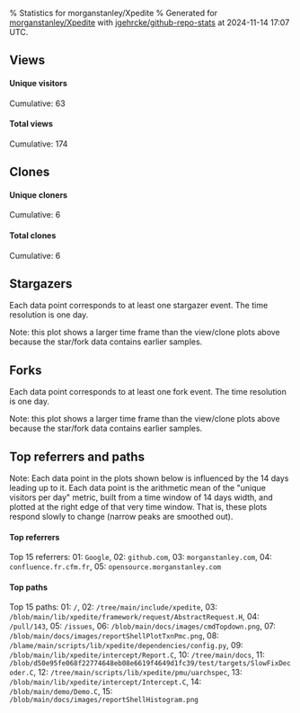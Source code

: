 % Statistics for morganstanley/Xpedite
% Generated for [morganstanley/Xpedite](https://github.com/morganstanley/Xpedite) with [jgehrcke/github-repo-stats](https://github.com/jgehrcke/github-repo-stats) at 2024-11-14 17:07 UTC.


## Views

#### Unique visitors
<div id="chart_views_unique" class="full-width-chart"></div>

Cumulative: 63

#### Total views
<div id="chart_views_total" class="full-width-chart"></div>

Cumulative: 174

<div class="pagebreak-for-print"> </div>

## Clones

#### Unique cloners
<div id="chart_clones_unique" class="full-width-chart"></div>

Cumulative: 6

#### Total clones
<div id="chart_clones_total" class="full-width-chart"></div>

Cumulative: 6



<div class="pagebreak-for-print"> </div>



## Stargazers

Each data point corresponds to at least one stargazer event.
The time resolution is one day.

<div id="chart_stargazers" class="full-width-chart"></div>


Note: this plot shows a larger time frame than the view/clone plots above because the star/fork data contains earlier samples.



## Forks

Each data point corresponds to at least one fork event.
The time resolution is one day.

<div id="chart_forks" class="full-width-chart"></div>


Note: this plot shows a larger time frame than the view/clone plots above because the star/fork data contains earlier samples.



<div class="pagebreak-for-print"> </div>



## Top referrers and paths


Note: Each data point in the plots shown below is influenced by the 14 days
leading up to it. Each data point is the arithmetic mean of the "unique
visitors per day" metric, built from a time window of 14 days width, and
plotted at the right edge of that very time window. That is, these plots
respond slowly to change (narrow peaks are smoothed out).




#### Top referrers


<div id="chart_referrers_top_n_alltime" class="full-width-chart"></div>

Top 15 referrers: 01: `Google`, 02: `github.com`, 03: `morganstanley.com`, 04: `confluence.fr.cfm.fr`, 05: `opensource.morganstanley.com`





#### Top paths


<div id="chart_paths_top_n_alltime" class="full-width-chart"></div>

Top 15 paths: 01: `/`, 02: `/tree/main/include/xpedite`, 03: `/blob/main/lib/xpedite/framework/request/AbstractRequest.H`, 04: `/pull/143`, 05: `/issues`, 06: `/blob/main/docs/images/cmdTopdown.png`, 07: `/blob/main/docs/images/reportShellPlotTxnPmc.png`, 08: `/blame/main/scripts/lib/xpedite/dependencies/config.py`, 09: `/blob/main/lib/xpedite/intercept/Report.C`, 10: `/tree/main/docs`, 11: `/blob/d50e95fe068f22774648eb08e6619f4649d1fc39/test/targets/SlowFixDecoder.C`, 12: `/tree/main/scripts/lib/xpedite/pmu/uarchspec`, 13: `/blob/main/lib/xpedite/intercept/Intercept.C`, 14: `/blob/main/demo/Demo.C`, 15: `/blob/main/docs/images/reportShellHistogram.png`


<script type="text/javascript">
    vegaEmbed('#chart_views_unique', {"$schema": "https://vega.github.io/schema/vega-lite/v4.17.0.json", "config": {"arc": {"fill": "#1b1e23"}, "area": {"fill": "#1b1e23"}, "axisBottom": {"domainColor": "#a9b4c4", "gridColor": "#a9b4c4", "labelColor": "#1b1e23", "labelFont": "relative-mono-11-pitch-pro, Menlo, monospace", "tickColor": "#a9b4c4", "titleColor": "#1b1e23", "titleFont": "relative-mono-11-pitch-pro, Menlo, monospace"}, "axisLeft": {"domainColor": "#a9b4c4", "gridColor": "#a9b4c4", "labelColor": "#1b1e23", "labelFont": "relative-mono-11-pitch-pro, Menlo, monospace", "tickColor": "#a9b4c4", "titleColor": "#1b1e23", "titleFont": "relative-mono-11-pitch-pro, Menlo, monospace"}, "axisX": {"grid": false}, "axisY": {"grid": false, "labelBound": true}, "background": "#FFFFFF", "group": {"fill": "#FFFFFF"}, "header": {"fontWeight": 400, "labelFont": "relative-mono-11-pitch-pro, Menlo, monospace", "titleFont": "relative-mono-11-pitch-pro, Menlo, monospace"}, "legend": {"labelFont": "relative-mono-11-pitch-pro, Menlo, monospace", "symbolSize": 200, "symbolType": "circle", "titleFont": "relative-mono-11-pitch-pro, Menlo, monospace"}, "line": {"color": "#1b1e23", "stroke": "#1b1e23"}, "path": {"stroke": "#1b1e23"}, "point": {"color": "#1b1e23", "cursor": "pointer", "filled": true, "size": 20}, "range": {"category": ["#85a2f7", "#ea9755", "#7eb36a", "#f07071", "#bc85d9", "#e587b6", "#a9b4c4", "#d4c05e", "#64b9c4"]}, "style": {"bar": {"fill": "#1b1e23"}, "text": {"font": "relative-mono-11-pitch-pro, Menlo, monospace", "fontWeight": 400}}, "symbol": {"shape": "circle"}, "title": {"anchor": "start", "font": "relative-mono-11-pitch-pro, Menlo, monospace", "fontWeight": 400}, "trail": {"color": "#1b1e23", "stroke": "#1b1e23"}, "view": {"stroke": null}}, "data": {"name": "data-571fab067fad6db71391f816bac86c9f"}, "datasets": {"data-571fab067fad6db71391f816bac86c9f": [{"time": "2024-10-22T00:00:00+00:00", "views_total": 9, "views_unique": 3}, {"time": "2024-10-23T00:00:00+00:00", "views_total": 13, "views_unique": 9}, {"time": "2024-10-24T00:00:00+00:00", "views_total": 2, "views_unique": 2}, {"time": "2024-10-25T00:00:00+00:00", "views_total": 4, "views_unique": 2}, {"time": "2024-10-26T00:00:00+00:00", "views_total": 7, "views_unique": 3}, {"time": "2024-10-27T00:00:00+00:00", "views_total": 2, "views_unique": 2}, {"time": "2024-10-28T00:00:00+00:00", "views_total": 23, "views_unique": 3}, {"time": "2024-10-29T00:00:00+00:00", "views_total": 1, "views_unique": 1}, {"time": "2024-10-30T00:00:00+00:00", "views_total": 17, "views_unique": 2}, {"time": "2024-10-31T00:00:00+00:00", "views_total": 7, "views_unique": 3}, {"time": "2024-11-01T00:00:00+00:00", "views_total": 3, "views_unique": 2}, {"time": "2024-11-02T00:00:00+00:00", "views_total": 3, "views_unique": 3}, {"time": "2024-11-03T00:00:00+00:00", "views_total": 1, "views_unique": 1}, {"time": "2024-11-04T00:00:00+00:00", "views_total": 2, "views_unique": 1}, {"time": "2024-11-05T00:00:00+00:00", "views_total": 5, "views_unique": 4}, {"time": "2024-11-06T00:00:00+00:00", "views_total": 3, "views_unique": 3}, {"time": "2024-11-08T00:00:00+00:00", "views_total": 3, "views_unique": 2}, {"time": "2024-11-09T00:00:00+00:00", "views_total": 1, "views_unique": 1}, {"time": "2024-11-11T00:00:00+00:00", "views_total": 3, "views_unique": 3}, {"time": "2024-11-12T00:00:00+00:00", "views_total": 29, "views_unique": 3}, {"time": "2024-11-13T00:00:00+00:00", "views_total": 5, "views_unique": 5}, {"time": "2024-11-14T00:00:00+00:00", "views_total": 31, "views_unique": 5}]}, "encoding": {"tooltip": [{"field": "views_unique", "format": ".1f", "title": "views (u)", "type": "quantitative"}, {"field": "time", "format": "%B %e, %Y", "title": "date", "type": "temporal"}], "x": {"axis": {"labelAngle": 25}, "field": "time", "scale": {"domain": ["2024-10-22", "2024-11-14"]}, "timeUnit": "yearmonthdate", "title": "date", "type": "temporal"}, "y": {"axis": {}, "field": "views_unique", "scale": {"domain": [0, 9.9], "type": "linear", "zero": true}, "title": "unique views per day", "type": "quantitative"}}, "height": 200, "mark": {"point": true, "type": "line"}, "padding": 10, "width": "container"}, {"actions": false, "renderer": "svg"}).catch(console.error);
vegaEmbed('#chart_views_total', {"$schema": "https://vega.github.io/schema/vega-lite/v4.17.0.json", "config": {"arc": {"fill": "#1b1e23"}, "area": {"fill": "#1b1e23"}, "axisBottom": {"domainColor": "#a9b4c4", "gridColor": "#a9b4c4", "labelColor": "#1b1e23", "labelFont": "relative-mono-11-pitch-pro, Menlo, monospace", "tickColor": "#a9b4c4", "titleColor": "#1b1e23", "titleFont": "relative-mono-11-pitch-pro, Menlo, monospace"}, "axisLeft": {"domainColor": "#a9b4c4", "gridColor": "#a9b4c4", "labelColor": "#1b1e23", "labelFont": "relative-mono-11-pitch-pro, Menlo, monospace", "tickColor": "#a9b4c4", "titleColor": "#1b1e23", "titleFont": "relative-mono-11-pitch-pro, Menlo, monospace"}, "axisX": {"grid": false}, "axisY": {"grid": false, "labelBound": true}, "background": "#FFFFFF", "group": {"fill": "#FFFFFF"}, "header": {"fontWeight": 400, "labelFont": "relative-mono-11-pitch-pro, Menlo, monospace", "titleFont": "relative-mono-11-pitch-pro, Menlo, monospace"}, "legend": {"labelFont": "relative-mono-11-pitch-pro, Menlo, monospace", "symbolSize": 200, "symbolType": "circle", "titleFont": "relative-mono-11-pitch-pro, Menlo, monospace"}, "line": {"color": "#1b1e23", "stroke": "#1b1e23"}, "path": {"stroke": "#1b1e23"}, "point": {"color": "#1b1e23", "cursor": "pointer", "filled": true, "size": 20}, "range": {"category": ["#85a2f7", "#ea9755", "#7eb36a", "#f07071", "#bc85d9", "#e587b6", "#a9b4c4", "#d4c05e", "#64b9c4"]}, "style": {"bar": {"fill": "#1b1e23"}, "text": {"font": "relative-mono-11-pitch-pro, Menlo, monospace", "fontWeight": 400}}, "symbol": {"shape": "circle"}, "title": {"anchor": "start", "font": "relative-mono-11-pitch-pro, Menlo, monospace", "fontWeight": 400}, "trail": {"color": "#1b1e23", "stroke": "#1b1e23"}, "view": {"stroke": null}}, "data": {"name": "data-571fab067fad6db71391f816bac86c9f"}, "datasets": {"data-571fab067fad6db71391f816bac86c9f": [{"time": "2024-10-22T00:00:00+00:00", "views_total": 9, "views_unique": 3}, {"time": "2024-10-23T00:00:00+00:00", "views_total": 13, "views_unique": 9}, {"time": "2024-10-24T00:00:00+00:00", "views_total": 2, "views_unique": 2}, {"time": "2024-10-25T00:00:00+00:00", "views_total": 4, "views_unique": 2}, {"time": "2024-10-26T00:00:00+00:00", "views_total": 7, "views_unique": 3}, {"time": "2024-10-27T00:00:00+00:00", "views_total": 2, "views_unique": 2}, {"time": "2024-10-28T00:00:00+00:00", "views_total": 23, "views_unique": 3}, {"time": "2024-10-29T00:00:00+00:00", "views_total": 1, "views_unique": 1}, {"time": "2024-10-30T00:00:00+00:00", "views_total": 17, "views_unique": 2}, {"time": "2024-10-31T00:00:00+00:00", "views_total": 7, "views_unique": 3}, {"time": "2024-11-01T00:00:00+00:00", "views_total": 3, "views_unique": 2}, {"time": "2024-11-02T00:00:00+00:00", "views_total": 3, "views_unique": 3}, {"time": "2024-11-03T00:00:00+00:00", "views_total": 1, "views_unique": 1}, {"time": "2024-11-04T00:00:00+00:00", "views_total": 2, "views_unique": 1}, {"time": "2024-11-05T00:00:00+00:00", "views_total": 5, "views_unique": 4}, {"time": "2024-11-06T00:00:00+00:00", "views_total": 3, "views_unique": 3}, {"time": "2024-11-08T00:00:00+00:00", "views_total": 3, "views_unique": 2}, {"time": "2024-11-09T00:00:00+00:00", "views_total": 1, "views_unique": 1}, {"time": "2024-11-11T00:00:00+00:00", "views_total": 3, "views_unique": 3}, {"time": "2024-11-12T00:00:00+00:00", "views_total": 29, "views_unique": 3}, {"time": "2024-11-13T00:00:00+00:00", "views_total": 5, "views_unique": 5}, {"time": "2024-11-14T00:00:00+00:00", "views_total": 31, "views_unique": 5}]}, "encoding": {"tooltip": [{"field": "views_total", "format": ".1f", "title": "views (t)", "type": "quantitative"}, {"field": "time", "format": "%B %e, %Y", "title": "date", "type": "temporal"}], "x": {"axis": {"labelAngle": 25}, "field": "time", "scale": {"domain": ["2024-10-22", "2024-11-14"]}, "timeUnit": "yearmonthdate", "title": "date", "type": "temporal"}, "y": {"axis": {}, "field": "views_total", "scale": {"domain": [0, 34.1], "type": "linear", "zero": true}, "title": "total views per day", "type": "quantitative"}}, "height": 200, "mark": {"point": true, "type": "line"}, "padding": 10, "width": "container"}, {"actions": false, "renderer": "svg"}).catch(console.error);
vegaEmbed('#chart_clones_unique', {"$schema": "https://vega.github.io/schema/vega-lite/v4.17.0.json", "config": {"arc": {"fill": "#1b1e23"}, "area": {"fill": "#1b1e23"}, "axisBottom": {"domainColor": "#a9b4c4", "gridColor": "#a9b4c4", "labelColor": "#1b1e23", "labelFont": "relative-mono-11-pitch-pro, Menlo, monospace", "tickColor": "#a9b4c4", "titleColor": "#1b1e23", "titleFont": "relative-mono-11-pitch-pro, Menlo, monospace"}, "axisLeft": {"domainColor": "#a9b4c4", "gridColor": "#a9b4c4", "labelColor": "#1b1e23", "labelFont": "relative-mono-11-pitch-pro, Menlo, monospace", "tickColor": "#a9b4c4", "titleColor": "#1b1e23", "titleFont": "relative-mono-11-pitch-pro, Menlo, monospace"}, "axisX": {"grid": false}, "axisY": {"grid": false, "labelBound": true}, "background": "#FFFFFF", "group": {"fill": "#FFFFFF"}, "header": {"fontWeight": 400, "labelFont": "relative-mono-11-pitch-pro, Menlo, monospace", "titleFont": "relative-mono-11-pitch-pro, Menlo, monospace"}, "legend": {"labelFont": "relative-mono-11-pitch-pro, Menlo, monospace", "symbolSize": 200, "symbolType": "circle", "titleFont": "relative-mono-11-pitch-pro, Menlo, monospace"}, "line": {"color": "#1b1e23", "stroke": "#1b1e23"}, "path": {"stroke": "#1b1e23"}, "point": {"color": "#1b1e23", "cursor": "pointer", "filled": true, "size": 20}, "range": {"category": ["#85a2f7", "#ea9755", "#7eb36a", "#f07071", "#bc85d9", "#e587b6", "#a9b4c4", "#d4c05e", "#64b9c4"]}, "style": {"bar": {"fill": "#1b1e23"}, "text": {"font": "relative-mono-11-pitch-pro, Menlo, monospace", "fontWeight": 400}}, "symbol": {"shape": "circle"}, "title": {"anchor": "start", "font": "relative-mono-11-pitch-pro, Menlo, monospace", "fontWeight": 400}, "trail": {"color": "#1b1e23", "stroke": "#1b1e23"}, "view": {"stroke": null}}, "data": {"name": "data-e4c264388f6b2660a91bb946ab70017e"}, "datasets": {"data-e4c264388f6b2660a91bb946ab70017e": [{"clones_total": 0, "clones_unique": 0, "time": "2024-10-22T00:00:00+00:00"}, {"clones_total": 1, "clones_unique": 1, "time": "2024-10-23T00:00:00+00:00"}, {"clones_total": 0, "clones_unique": 0, "time": "2024-10-24T00:00:00+00:00"}, {"clones_total": 0, "clones_unique": 0, "time": "2024-10-25T00:00:00+00:00"}, {"clones_total": 0, "clones_unique": 0, "time": "2024-10-26T00:00:00+00:00"}, {"clones_total": 0, "clones_unique": 0, "time": "2024-10-27T00:00:00+00:00"}, {"clones_total": 0, "clones_unique": 0, "time": "2024-10-28T00:00:00+00:00"}, {"clones_total": 0, "clones_unique": 0, "time": "2024-10-29T00:00:00+00:00"}, {"clones_total": 2, "clones_unique": 2, "time": "2024-10-30T00:00:00+00:00"}, {"clones_total": 0, "clones_unique": 0, "time": "2024-10-31T00:00:00+00:00"}, {"clones_total": 0, "clones_unique": 0, "time": "2024-11-01T00:00:00+00:00"}, {"clones_total": 0, "clones_unique": 0, "time": "2024-11-02T00:00:00+00:00"}, {"clones_total": 1, "clones_unique": 1, "time": "2024-11-03T00:00:00+00:00"}, {"clones_total": 0, "clones_unique": 0, "time": "2024-11-04T00:00:00+00:00"}, {"clones_total": 0, "clones_unique": 0, "time": "2024-11-05T00:00:00+00:00"}, {"clones_total": 1, "clones_unique": 1, "time": "2024-11-06T00:00:00+00:00"}, {"clones_total": 0, "clones_unique": 0, "time": "2024-11-08T00:00:00+00:00"}, {"clones_total": 0, "clones_unique": 0, "time": "2024-11-09T00:00:00+00:00"}, {"clones_total": 0, "clones_unique": 0, "time": "2024-11-11T00:00:00+00:00"}, {"clones_total": 0, "clones_unique": 0, "time": "2024-11-12T00:00:00+00:00"}, {"clones_total": 1, "clones_unique": 1, "time": "2024-11-13T00:00:00+00:00"}, {"clones_total": 0, "clones_unique": 0, "time": "2024-11-14T00:00:00+00:00"}]}, "encoding": {"tooltip": [{"field": "clones_unique", "format": ".1f", "title": "clones (u)", "type": "quantitative"}, {"field": "time", "format": "%B %e, %Y", "title": "date", "type": "temporal"}], "x": {"axis": {"labelAngle": 25}, "field": "time", "scale": {"domain": ["2024-10-22", "2024-11-14"]}, "timeUnit": "yearmonthdate", "title": "date", "type": "temporal"}, "y": {"axis": {}, "field": "clones_unique", "scale": {"domain": [0, 2.2], "type": "linear", "zero": true}, "title": "unique clones per day", "type": "quantitative"}}, "height": 200, "mark": {"point": true, "type": "line"}, "padding": 10, "width": "container"}, {"actions": false, "renderer": "svg"}).catch(console.error);
vegaEmbed('#chart_clones_total', {"$schema": "https://vega.github.io/schema/vega-lite/v4.17.0.json", "config": {"arc": {"fill": "#1b1e23"}, "area": {"fill": "#1b1e23"}, "axisBottom": {"domainColor": "#a9b4c4", "gridColor": "#a9b4c4", "labelColor": "#1b1e23", "labelFont": "relative-mono-11-pitch-pro, Menlo, monospace", "tickColor": "#a9b4c4", "titleColor": "#1b1e23", "titleFont": "relative-mono-11-pitch-pro, Menlo, monospace"}, "axisLeft": {"domainColor": "#a9b4c4", "gridColor": "#a9b4c4", "labelColor": "#1b1e23", "labelFont": "relative-mono-11-pitch-pro, Menlo, monospace", "tickColor": "#a9b4c4", "titleColor": "#1b1e23", "titleFont": "relative-mono-11-pitch-pro, Menlo, monospace"}, "axisX": {"grid": false}, "axisY": {"grid": false, "labelBound": true}, "background": "#FFFFFF", "group": {"fill": "#FFFFFF"}, "header": {"fontWeight": 400, "labelFont": "relative-mono-11-pitch-pro, Menlo, monospace", "titleFont": "relative-mono-11-pitch-pro, Menlo, monospace"}, "legend": {"labelFont": "relative-mono-11-pitch-pro, Menlo, monospace", "symbolSize": 200, "symbolType": "circle", "titleFont": "relative-mono-11-pitch-pro, Menlo, monospace"}, "line": {"color": "#1b1e23", "stroke": "#1b1e23"}, "path": {"stroke": "#1b1e23"}, "point": {"color": "#1b1e23", "cursor": "pointer", "filled": true, "size": 20}, "range": {"category": ["#85a2f7", "#ea9755", "#7eb36a", "#f07071", "#bc85d9", "#e587b6", "#a9b4c4", "#d4c05e", "#64b9c4"]}, "style": {"bar": {"fill": "#1b1e23"}, "text": {"font": "relative-mono-11-pitch-pro, Menlo, monospace", "fontWeight": 400}}, "symbol": {"shape": "circle"}, "title": {"anchor": "start", "font": "relative-mono-11-pitch-pro, Menlo, monospace", "fontWeight": 400}, "trail": {"color": "#1b1e23", "stroke": "#1b1e23"}, "view": {"stroke": null}}, "data": {"name": "data-e4c264388f6b2660a91bb946ab70017e"}, "datasets": {"data-e4c264388f6b2660a91bb946ab70017e": [{"clones_total": 0, "clones_unique": 0, "time": "2024-10-22T00:00:00+00:00"}, {"clones_total": 1, "clones_unique": 1, "time": "2024-10-23T00:00:00+00:00"}, {"clones_total": 0, "clones_unique": 0, "time": "2024-10-24T00:00:00+00:00"}, {"clones_total": 0, "clones_unique": 0, "time": "2024-10-25T00:00:00+00:00"}, {"clones_total": 0, "clones_unique": 0, "time": "2024-10-26T00:00:00+00:00"}, {"clones_total": 0, "clones_unique": 0, "time": "2024-10-27T00:00:00+00:00"}, {"clones_total": 0, "clones_unique": 0, "time": "2024-10-28T00:00:00+00:00"}, {"clones_total": 0, "clones_unique": 0, "time": "2024-10-29T00:00:00+00:00"}, {"clones_total": 2, "clones_unique": 2, "time": "2024-10-30T00:00:00+00:00"}, {"clones_total": 0, "clones_unique": 0, "time": "2024-10-31T00:00:00+00:00"}, {"clones_total": 0, "clones_unique": 0, "time": "2024-11-01T00:00:00+00:00"}, {"clones_total": 0, "clones_unique": 0, "time": "2024-11-02T00:00:00+00:00"}, {"clones_total": 1, "clones_unique": 1, "time": "2024-11-03T00:00:00+00:00"}, {"clones_total": 0, "clones_unique": 0, "time": "2024-11-04T00:00:00+00:00"}, {"clones_total": 0, "clones_unique": 0, "time": "2024-11-05T00:00:00+00:00"}, {"clones_total": 1, "clones_unique": 1, "time": "2024-11-06T00:00:00+00:00"}, {"clones_total": 0, "clones_unique": 0, "time": "2024-11-08T00:00:00+00:00"}, {"clones_total": 0, "clones_unique": 0, "time": "2024-11-09T00:00:00+00:00"}, {"clones_total": 0, "clones_unique": 0, "time": "2024-11-11T00:00:00+00:00"}, {"clones_total": 0, "clones_unique": 0, "time": "2024-11-12T00:00:00+00:00"}, {"clones_total": 1, "clones_unique": 1, "time": "2024-11-13T00:00:00+00:00"}, {"clones_total": 0, "clones_unique": 0, "time": "2024-11-14T00:00:00+00:00"}]}, "encoding": {"tooltip": [{"field": "clones_total", "format": ".1f", "title": "clones (t)", "type": "quantitative"}, {"field": "time", "format": "%B %e, %Y", "title": "date", "type": "temporal"}], "x": {"axis": {"labelAngle": 25}, "field": "time", "scale": {"domain": ["2024-10-22", "2024-11-14"]}, "timeUnit": "yearmonthdate", "title": "date", "type": "temporal"}, "y": {"axis": {}, "field": "clones_total", "scale": {"domain": [0, 2.2], "type": "linear", "zero": true}, "title": "total clones per day", "type": "quantitative"}}, "height": 200, "mark": {"point": true, "type": "line"}, "padding": 10, "width": "container"}, {"actions": false, "renderer": "svg"}).catch(console.error);
vegaEmbed('#chart_stargazers', {"$schema": "https://vega.github.io/schema/vega-lite/v4.17.0.json", "config": {"arc": {"fill": "#1b1e23"}, "area": {"fill": "#1b1e23"}, "axisBottom": {"domainColor": "#a9b4c4", "gridColor": "#a9b4c4", "labelColor": "#1b1e23", "labelFont": "relative-mono-11-pitch-pro, Menlo, monospace", "tickColor": "#a9b4c4", "titleColor": "#1b1e23", "titleFont": "relative-mono-11-pitch-pro, Menlo, monospace"}, "axisLeft": {"domainColor": "#a9b4c4", "gridColor": "#a9b4c4", "labelColor": "#1b1e23", "labelFont": "relative-mono-11-pitch-pro, Menlo, monospace", "tickColor": "#a9b4c4", "titleColor": "#1b1e23", "titleFont": "relative-mono-11-pitch-pro, Menlo, monospace"}, "axisX": {"grid": false}, "axisY": {"grid": false}, "background": "#FFFFFF", "group": {"fill": "#FFFFFF"}, "header": {"fontWeight": 400, "labelFont": "relative-mono-11-pitch-pro, Menlo, monospace", "titleFont": "relative-mono-11-pitch-pro, Menlo, monospace"}, "legend": {"labelFont": "relative-mono-11-pitch-pro, Menlo, monospace", "symbolSize": 200, "symbolType": "circle", "titleFont": "relative-mono-11-pitch-pro, Menlo, monospace"}, "line": {"color": "#1b1e23", "stroke": "#1b1e23"}, "path": {"stroke": "#1b1e23"}, "point": {"color": "#1b1e23", "cursor": "pointer", "filled": true, "size": 50}, "range": {"category": ["#85a2f7", "#ea9755", "#7eb36a", "#f07071", "#bc85d9", "#e587b6", "#a9b4c4", "#d4c05e", "#64b9c4"]}, "style": {"bar": {"fill": "#1b1e23"}, "text": {"font": "relative-mono-11-pitch-pro, Menlo, monospace", "fontWeight": 400}}, "symbol": {"shape": "circle"}, "title": {"anchor": "start", "font": "relative-mono-11-pitch-pro, Menlo, monospace", "fontWeight": 400}, "trail": {"color": "#1b1e23", "stroke": "#1b1e23"}, "view": {"stroke": null}}, "data": {"name": "data-d8ebd445954fdd13917bbe8576b23d72"}, "datasets": {"data-d8ebd445954fdd13917bbe8576b23d72": [{"stars_cumulative": 9.0, "time": "2018-06-29T00:00:00+00:00"}, {"stars_cumulative": 14.0, "time": "2018-07-21T23:00:00+00:00"}, {"stars_cumulative": 20.0, "time": "2018-08-13T22:00:00+00:00"}, {"stars_cumulative": 21.0, "time": "2018-09-05T21:00:00+00:00"}, {"stars_cumulative": 25.0, "time": "2018-09-28T20:00:00+00:00"}, {"stars_cumulative": 26.0, "time": "2018-10-21T19:00:00+00:00"}, {"stars_cumulative": 29.0, "time": "2018-11-13T18:00:00+00:00"}, {"stars_cumulative": 30.0, "time": "2018-12-06T17:00:00+00:00"}, {"stars_cumulative": 35.0, "time": "2018-12-29T16:00:00+00:00"}, {"stars_cumulative": 36.0, "time": "2019-03-08T13:00:00+00:00"}, {"stars_cumulative": 37.0, "time": "2019-03-31T12:00:00+00:00"}, {"stars_cumulative": 38.0, "time": "2019-06-08T09:00:00+00:00"}, {"stars_cumulative": 40.0, "time": "2019-07-01T08:00:00+00:00"}, {"stars_cumulative": 41.0, "time": "2019-07-24T07:00:00+00:00"}, {"stars_cumulative": 42.0, "time": "2019-08-16T06:00:00+00:00"}, {"stars_cumulative": 43.0, "time": "2019-09-08T05:00:00+00:00"}, {"stars_cumulative": 45.0, "time": "2019-10-24T03:00:00+00:00"}, {"stars_cumulative": 51.0, "time": "2019-11-16T02:00:00+00:00"}, {"stars_cumulative": 54.0, "time": "2019-12-09T01:00:00+00:00"}, {"stars_cumulative": 56.0, "time": "2020-01-01T00:00:00+00:00"}, {"stars_cumulative": 60.0, "time": "2020-02-15T22:00:00+00:00"}, {"stars_cumulative": 62.0, "time": "2020-03-09T21:00:00+00:00"}, {"stars_cumulative": 64.0, "time": "2020-04-24T19:00:00+00:00"}, {"stars_cumulative": 65.0, "time": "2020-05-17T18:00:00+00:00"}, {"stars_cumulative": 67.0, "time": "2020-06-09T17:00:00+00:00"}, {"stars_cumulative": 69.0, "time": "2020-07-02T16:00:00+00:00"}, {"stars_cumulative": 70.0, "time": "2020-07-25T15:00:00+00:00"}, {"stars_cumulative": 73.0, "time": "2020-08-17T14:00:00+00:00"}, {"stars_cumulative": 76.0, "time": "2020-09-09T13:00:00+00:00"}, {"stars_cumulative": 78.0, "time": "2020-10-02T12:00:00+00:00"}, {"stars_cumulative": 79.0, "time": "2020-11-17T10:00:00+00:00"}, {"stars_cumulative": 80.0, "time": "2020-12-10T09:00:00+00:00"}, {"stars_cumulative": 81.0, "time": "2021-01-02T08:00:00+00:00"}, {"stars_cumulative": 82.0, "time": "2021-01-25T07:00:00+00:00"}, {"stars_cumulative": 85.0, "time": "2021-03-12T05:00:00+00:00"}, {"stars_cumulative": 86.0, "time": "2021-04-04T04:00:00+00:00"}, {"stars_cumulative": 89.0, "time": "2021-05-20T02:00:00+00:00"}, {"stars_cumulative": 91.0, "time": "2021-06-12T01:00:00+00:00"}, {"stars_cumulative": 92.0, "time": "2021-07-05T00:00:00+00:00"}, {"stars_cumulative": 94.0, "time": "2021-07-27T23:00:00+00:00"}, {"stars_cumulative": 95.0, "time": "2021-08-19T22:00:00+00:00"}, {"stars_cumulative": 96.0, "time": "2021-09-11T21:00:00+00:00"}, {"stars_cumulative": 97.0, "time": "2021-10-04T20:00:00+00:00"}, {"stars_cumulative": 98.0, "time": "2021-10-27T19:00:00+00:00"}, {"stars_cumulative": 101.0, "time": "2021-11-19T18:00:00+00:00"}, {"stars_cumulative": 102.0, "time": "2021-12-12T17:00:00+00:00"}, {"stars_cumulative": 103.0, "time": "2022-01-04T16:00:00+00:00"}, {"stars_cumulative": 104.0, "time": "2022-01-27T15:00:00+00:00"}, {"stars_cumulative": 106.0, "time": "2022-03-14T13:00:00+00:00"}, {"stars_cumulative": 107.0, "time": "2022-04-06T12:00:00+00:00"}, {"stars_cumulative": 108.0, "time": "2022-06-14T09:00:00+00:00"}, {"stars_cumulative": 110.0, "time": "2022-07-07T08:00:00+00:00"}, {"stars_cumulative": 111.0, "time": "2022-07-30T07:00:00+00:00"}, {"stars_cumulative": 113.0, "time": "2022-08-22T06:00:00+00:00"}, {"stars_cumulative": 114.0, "time": "2022-09-14T05:00:00+00:00"}, {"stars_cumulative": 117.0, "time": "2022-11-22T02:00:00+00:00"}, {"stars_cumulative": 119.0, "time": "2022-12-15T01:00:00+00:00"}, {"stars_cumulative": 120.0, "time": "2023-01-07T00:00:00+00:00"}, {"stars_cumulative": 123.0, "time": "2023-01-29T23:00:00+00:00"}, {"stars_cumulative": 124.0, "time": "2023-05-24T18:00:00+00:00"}, {"stars_cumulative": 126.0, "time": "2023-07-09T16:00:00+00:00"}, {"stars_cumulative": 127.0, "time": "2023-08-24T14:00:00+00:00"}, {"stars_cumulative": 128.0, "time": "2023-09-16T13:00:00+00:00"}, {"stars_cumulative": 130.0, "time": "2023-11-01T11:00:00+00:00"}, {"stars_cumulative": 131.0, "time": "2023-11-24T10:00:00+00:00"}, {"stars_cumulative": 132.0, "time": "2023-12-17T09:00:00+00:00"}, {"stars_cumulative": 136.0, "time": "2024-01-09T08:00:00+00:00"}, {"stars_cumulative": 144.0, "time": "2024-02-01T07:00:00+00:00"}, {"stars_cumulative": 145.0, "time": "2024-02-24T06:00:00+00:00"}, {"stars_cumulative": 146.0, "time": "2024-03-18T05:00:00+00:00"}, {"stars_cumulative": 147.0, "time": "2024-05-26T02:00:00+00:00"}, {"stars_cumulative": 149.0, "time": "2024-06-18T01:00:00+00:00"}, {"stars_cumulative": 150.0, "time": "2024-08-25T22:00:00+00:00"}, {"stars_cumulative": 152.0, "time": "2024-09-17T21:00:00+00:00"}, {"stars_cumulative": 153.0, "time": "2024-10-10T20:00:00+00:00"}]}, "encoding": {"tooltip": [{"field": "stars_cumulative", "format": "d", "title": "stars", "type": "quantitative"}, {"field": "time", "format": "%B %e, %Y", "title": "date", "type": "temporal"}], "x": {"axis": {"labelAngle": 25}, "field": "time", "scale": {"domain": ["2018-06-29", "2024-11-14"]}, "timeUnit": "yearmonthdate", "title": "date", "type": "temporal"}, "y": {"field": "stars_cumulative", "scale": {"domain": [0, 168.3], "zero": true}, "title": "stargazer count (cumulative)", "type": "quantitative"}}, "height": 300, "mark": {"point": true, "type": "line"}, "padding": 10, "width": "container"}, {"actions": false, "renderer": "svg"}).catch(console.error);
vegaEmbed('#chart_forks', {"$schema": "https://vega.github.io/schema/vega-lite/v4.17.0.json", "config": {"arc": {"fill": "#1b1e23"}, "area": {"fill": "#1b1e23"}, "axisBottom": {"domainColor": "#a9b4c4", "gridColor": "#a9b4c4", "labelColor": "#1b1e23", "labelFont": "relative-mono-11-pitch-pro, Menlo, monospace", "tickColor": "#a9b4c4", "titleColor": "#1b1e23", "titleFont": "relative-mono-11-pitch-pro, Menlo, monospace"}, "axisLeft": {"domainColor": "#a9b4c4", "gridColor": "#a9b4c4", "labelColor": "#1b1e23", "labelFont": "relative-mono-11-pitch-pro, Menlo, monospace", "tickColor": "#a9b4c4", "titleColor": "#1b1e23", "titleFont": "relative-mono-11-pitch-pro, Menlo, monospace"}, "axisX": {"grid": false}, "axisY": {"grid": false}, "background": "#FFFFFF", "group": {"fill": "#FFFFFF"}, "header": {"fontWeight": 400, "labelFont": "relative-mono-11-pitch-pro, Menlo, monospace", "titleFont": "relative-mono-11-pitch-pro, Menlo, monospace"}, "legend": {"labelFont": "relative-mono-11-pitch-pro, Menlo, monospace", "symbolSize": 200, "symbolType": "circle", "titleFont": "relative-mono-11-pitch-pro, Menlo, monospace"}, "line": {"color": "#1b1e23", "stroke": "#1b1e23"}, "path": {"stroke": "#1b1e23"}, "point": {"color": "#1b1e23", "cursor": "pointer", "filled": true, "size": 50}, "range": {"category": ["#85a2f7", "#ea9755", "#7eb36a", "#f07071", "#bc85d9", "#e587b6", "#a9b4c4", "#d4c05e", "#64b9c4"]}, "style": {"bar": {"fill": "#1b1e23"}, "text": {"font": "relative-mono-11-pitch-pro, Menlo, monospace", "fontWeight": 400}}, "symbol": {"shape": "circle"}, "title": {"anchor": "start", "font": "relative-mono-11-pitch-pro, Menlo, monospace", "fontWeight": 400}, "trail": {"color": "#1b1e23", "stroke": "#1b1e23"}, "view": {"stroke": null}}, "data": {"name": "data-a1d15b96dddf481a204e79bffb3d44f4"}, "datasets": {"data-a1d15b96dddf481a204e79bffb3d44f4": [{"forks_cumulative": 1, "time": "2018-06-30T20:58:45+00:00"}, {"forks_cumulative": 2, "time": "2018-07-02T20:22:28+00:00"}, {"forks_cumulative": 3, "time": "2018-07-22T08:47:17+00:00"}, {"forks_cumulative": 4, "time": "2018-07-30T14:42:58+00:00"}, {"forks_cumulative": 5, "time": "2018-10-23T16:00:10+00:00"}, {"forks_cumulative": 6, "time": "2018-11-20T10:40:40+00:00"}, {"forks_cumulative": 7, "time": "2018-12-30T03:05:47+00:00"}, {"forks_cumulative": 8, "time": "2019-01-07T09:46:02+00:00"}, {"forks_cumulative": 9, "time": "2019-02-25T07:11:06+00:00"}, {"forks_cumulative": 10, "time": "2019-05-15T19:35:30+00:00"}, {"forks_cumulative": 11, "time": "2019-07-02T17:23:25+00:00"}, {"forks_cumulative": 12, "time": "2019-07-22T15:14:28+00:00"}, {"forks_cumulative": 13, "time": "2019-08-14T21:54:34+00:00"}, {"forks_cumulative": 14, "time": "2019-08-22T23:40:45+00:00"}, {"forks_cumulative": 15, "time": "2019-09-10T23:57:50+00:00"}, {"forks_cumulative": 16, "time": "2019-09-11T09:14:38+00:00"}, {"forks_cumulative": 17, "time": "2019-09-25T01:40:02+00:00"}, {"forks_cumulative": 18, "time": "2019-11-01T03:21:14+00:00"}, {"forks_cumulative": 19, "time": "2019-11-13T22:02:08+00:00"}, {"forks_cumulative": 20, "time": "2019-11-17T01:10:22+00:00"}, {"forks_cumulative": 21, "time": "2020-03-11T06:53:38+00:00"}, {"forks_cumulative": 22, "time": "2020-04-07T12:27:54+00:00"}, {"forks_cumulative": 23, "time": "2020-04-09T09:22:37+00:00"}, {"forks_cumulative": 24, "time": "2020-07-18T02:47:51+00:00"}, {"forks_cumulative": 25, "time": "2020-08-10T07:28:16+00:00"}, {"forks_cumulative": 26, "time": "2020-08-24T01:31:01+00:00"}, {"forks_cumulative": 27, "time": "2020-10-21T09:34:18+00:00"}, {"forks_cumulative": 28, "time": "2020-11-06T07:29:03+00:00"}, {"forks_cumulative": 29, "time": "2021-05-27T12:45:33+00:00"}, {"forks_cumulative": 30, "time": "2021-07-12T21:00:52+00:00"}, {"forks_cumulative": 31, "time": "2021-08-20T06:56:16+00:00"}, {"forks_cumulative": 32, "time": "2021-12-27T14:12:39+00:00"}, {"forks_cumulative": 33, "time": "2021-12-27T16:25:27+00:00"}, {"forks_cumulative": 34, "time": "2022-04-28T14:29:19+00:00"}, {"forks_cumulative": 35, "time": "2022-07-15T21:28:39+00:00"}, {"forks_cumulative": 36, "time": "2023-01-12T20:07:49+00:00"}, {"forks_cumulative": 37, "time": "2023-01-14T07:28:22+00:00"}, {"forks_cumulative": 38, "time": "2023-08-31T01:40:25+00:00"}, {"forks_cumulative": 39, "time": "2024-03-30T21:56:06+00:00"}, {"forks_cumulative": 40, "time": "2024-05-09T11:03:50+00:00"}, {"forks_cumulative": 41, "time": "2024-06-21T14:51:32+00:00"}, {"forks_cumulative": 42, "time": "2024-07-09T14:01:36+00:00"}]}, "encoding": {"tooltip": [{"field": "forks_cumulative", "format": "d", "title": "forks", "type": "quantitative"}, {"field": "time", "format": "%B %e, %Y", "title": "date", "type": "temporal"}], "x": {"axis": {"labelAngle": 25}, "field": "time", "scale": {"domain": ["2018-06-29", "2024-11-14"]}, "timeUnit": "yearmonthdate", "title": "date", "type": "temporal"}, "y": {"field": "forks_cumulative", "scale": {"domain": [0, 46.2], "zero": true}, "title": "fork count (cumulative)", "type": "quantitative"}}, "height": 300, "mark": {"point": true, "type": "line"}, "padding": 10, "width": "container"}, {"actions": false, "renderer": "svg"}).catch(console.error);
vegaEmbed('#chart_referrers_top_n_alltime', {"$schema": "https://vega.github.io/schema/vega-lite/v4.17.0.json", "config": {"arc": {"fill": "#1b1e23"}, "area": {"fill": "#1b1e23"}, "axisBottom": {"domainColor": "#a9b4c4", "gridColor": "#a9b4c4", "labelColor": "#1b1e23", "labelFont": "relative-mono-11-pitch-pro, Menlo, monospace", "tickColor": "#a9b4c4", "titleColor": "#1b1e23", "titleFont": "relative-mono-11-pitch-pro, Menlo, monospace"}, "axisLeft": {"domainColor": "#a9b4c4", "gridColor": "#a9b4c4", "labelColor": "#1b1e23", "labelFont": "relative-mono-11-pitch-pro, Menlo, monospace", "tickColor": "#a9b4c4", "titleColor": "#1b1e23", "titleFont": "relative-mono-11-pitch-pro, Menlo, monospace"}, "axisX": {"grid": false}, "axisY": {"grid": false}, "background": "#FFFFFF", "group": {"fill": "#FFFFFF"}, "header": {"fontWeight": 400, "labelFont": "relative-mono-11-pitch-pro, Menlo, monospace", "titleFont": "relative-mono-11-pitch-pro, Menlo, monospace"}, "legend": {"labelFont": "relative-mono-11-pitch-pro, Menlo, monospace", "symbolSize": 200, "symbolType": "circle", "titleFont": "relative-mono-11-pitch-pro, Menlo, monospace"}, "line": {"color": "#1b1e23", "stroke": "#1b1e23"}, "path": {"stroke": "#1b1e23"}, "point": {"color": "#1b1e23", "cursor": "pointer", "filled": true, "size": 30}, "range": {"category": ["#85a2f7", "#ea9755", "#7eb36a", "#f07071", "#bc85d9", "#e587b6", "#a9b4c4", "#d4c05e", "#64b9c4"]}, "style": {"bar": {"fill": "#1b1e23"}, "text": {"font": "relative-mono-11-pitch-pro, Menlo, monospace", "fontWeight": 400}}, "symbol": {"shape": "circle"}, "title": {"anchor": "start", "font": "relative-mono-11-pitch-pro, Menlo, monospace", "fontWeight": 400}, "trail": {"color": "#1b1e23", "stroke": "#1b1e23"}, "view": {"stroke": null}}, "data": {"name": "data-8b0a722ffcd1d065842e9a69c2fb40dc"}, "datasets": {"data-8b0a722ffcd1d065842e9a69c2fb40dc": [{"referrer": "Google", "time": "2024-11-05T00:00:00+00:00", "views_unique": 10.0, "views_unique_norm": 0.7142857142857143}, {"referrer": "Google", "time": "2024-11-06T00:00:00+00:00", "views_unique": 10.0, "views_unique_norm": 0.7142857142857143}, {"referrer": "Google", "time": "2024-11-09T00:00:00+00:00", "views_unique": 10.0, "views_unique_norm": 0.7142857142857143}, {"referrer": "Google", "time": "2024-11-14T00:00:00+00:00", "views_unique": 12.0, "views_unique_norm": 0.8571428571428571}, {"referrer": "github.com", "time": "2024-11-05T00:00:00+00:00", "views_unique": 5.0, "views_unique_norm": 0.35714285714285715}, {"referrer": "github.com", "time": "2024-11-06T00:00:00+00:00", "views_unique": 3.0, "views_unique_norm": 0.21428571428571427}, {"referrer": "github.com", "time": "2024-11-09T00:00:00+00:00", "views_unique": 3.0, "views_unique_norm": 0.21428571428571427}, {"referrer": "github.com", "time": "2024-11-14T00:00:00+00:00", "views_unique": 5.0, "views_unique_norm": 0.35714285714285715}, {"referrer": "morganstanley.com", "time": "2024-11-05T00:00:00+00:00", "views_unique": 3.0, "views_unique_norm": 0.21428571428571427}, {"referrer": "morganstanley.com", "time": "2024-11-06T00:00:00+00:00", "views_unique": 3.0, "views_unique_norm": 0.21428571428571427}, {"referrer": "morganstanley.com", "time": "2024-11-09T00:00:00+00:00", "views_unique": 2.0, "views_unique_norm": 0.14285714285714285}, {"referrer": "morganstanley.com", "time": "2024-11-14T00:00:00+00:00", "views_unique": null, "views_unique_norm": null}, {"referrer": "confluence.fr.cfm.fr", "time": "2024-11-05T00:00:00+00:00", "views_unique": 1.0, "views_unique_norm": 0.07142857142857142}, {"referrer": "confluence.fr.cfm.fr", "time": "2024-11-06T00:00:00+00:00", "views_unique": null, "views_unique_norm": null}, {"referrer": "confluence.fr.cfm.fr", "time": "2024-11-09T00:00:00+00:00", "views_unique": null, "views_unique_norm": null}, {"referrer": "confluence.fr.cfm.fr", "time": "2024-11-14T00:00:00+00:00", "views_unique": null, "views_unique_norm": null}, {"referrer": "opensource.morganstanley.com", "time": "2024-11-05T00:00:00+00:00", "views_unique": null, "views_unique_norm": null}, {"referrer": "opensource.morganstanley.com", "time": "2024-11-06T00:00:00+00:00", "views_unique": null, "views_unique_norm": null}, {"referrer": "opensource.morganstanley.com", "time": "2024-11-09T00:00:00+00:00", "views_unique": 1.0, "views_unique_norm": 0.07142857142857142}, {"referrer": "opensource.morganstanley.com", "time": "2024-11-14T00:00:00+00:00", "views_unique": 1.0, "views_unique_norm": 0.07142857142857142}]}, "encoding": {"color": {"field": "referrer", "legend": {"direction": "vertical", "orient": "top", "title": "Legend:"}, "sort": {"field": "order"}, "type": "nominal"}, "tooltip": [{"field": "referrer", "type": "nominal"}, {"field": "views_unique_norm", "format": ".2f", "title": "views (14d mean)", "type": "quantitative"}, {"field": "time", "format": "%B %e, %Y", "title": "date", "type": "temporal"}], "x": {"axis": {"labelAngle": 25}, "field": "time", "scale": {"domain": ["2024-10-22", "2024-11-14"]}, "timeUnit": "yearmonthdate", "title": "date", "type": "temporal"}, "y": {"field": "views_unique_norm", "scale": {"domain": [0, 0.9428571428571428], "type": "linear", "zero": true}, "title": "unique visitors per day (mean from last 14 days)", "type": "quantitative"}}, "height": 300, "mark": {"point": true, "type": "line"}, "padding": 10, "width": "container"}, {"actions": false, "renderer": "svg"}).catch(console.error);
vegaEmbed('#chart_paths_top_n_alltime', {"$schema": "https://vega.github.io/schema/vega-lite/v4.17.0.json", "config": {"arc": {"fill": "#1b1e23"}, "area": {"fill": "#1b1e23"}, "axisBottom": {"domainColor": "#a9b4c4", "gridColor": "#a9b4c4", "labelColor": "#1b1e23", "labelFont": "relative-mono-11-pitch-pro, Menlo, monospace", "tickColor": "#a9b4c4", "titleColor": "#1b1e23", "titleFont": "relative-mono-11-pitch-pro, Menlo, monospace"}, "axisLeft": {"domainColor": "#a9b4c4", "gridColor": "#a9b4c4", "labelColor": "#1b1e23", "labelFont": "relative-mono-11-pitch-pro, Menlo, monospace", "tickColor": "#a9b4c4", "titleColor": "#1b1e23", "titleFont": "relative-mono-11-pitch-pro, Menlo, monospace"}, "axisX": {"grid": false}, "axisY": {"grid": false}, "background": "#FFFFFF", "group": {"fill": "#FFFFFF"}, "header": {"fontWeight": 400, "labelFont": "relative-mono-11-pitch-pro, Menlo, monospace", "titleFont": "relative-mono-11-pitch-pro, Menlo, monospace"}, "legend": {"labelFont": "relative-mono-11-pitch-pro, Menlo, monospace", "symbolSize": 200, "symbolType": "circle", "titleFont": "relative-mono-11-pitch-pro, Menlo, monospace"}, "line": {"color": "#1b1e23", "stroke": "#1b1e23"}, "path": {"stroke": "#1b1e23"}, "point": {"color": "#1b1e23", "cursor": "pointer", "filled": true, "size": 30}, "range": {"category": ["#85a2f7", "#ea9755", "#7eb36a", "#f07071", "#bc85d9", "#e587b6", "#a9b4c4", "#d4c05e", "#64b9c4"]}, "style": {"bar": {"fill": "#1b1e23"}, "text": {"font": "relative-mono-11-pitch-pro, Menlo, monospace", "fontWeight": 400}}, "symbol": {"shape": "circle"}, "title": {"anchor": "start", "font": "relative-mono-11-pitch-pro, Menlo, monospace", "fontWeight": 400}, "trail": {"color": "#1b1e23", "stroke": "#1b1e23"}, "view": {"stroke": null}}, "data": {"name": "data-16a587a94514132cd2b1249cd16b35df"}, "datasets": {"data-16a587a94514132cd2b1249cd16b35df": [{"path": "/", "time": "2024-11-05T00:00:00+00:00", "views_unique": 25.0, "views_unique_norm": 1.7857142857142858}, {"path": "/", "time": "2024-11-06T00:00:00+00:00", "views_unique": 20.0, "views_unique_norm": 1.4285714285714286}, {"path": "/", "time": "2024-11-09T00:00:00+00:00", "views_unique": 21.0, "views_unique_norm": 1.5}, {"path": "/", "time": "2024-11-14T00:00:00+00:00", "views_unique": 25.0, "views_unique_norm": 1.7857142857142858}, {"path": "/tree/main/include/xpedite", "time": "2024-11-05T00:00:00+00:00", "views_unique": 2.0, "views_unique_norm": 0.14285714285714285}, {"path": "/tree/main/include/xpedite", "time": "2024-11-06T00:00:00+00:00", "views_unique": null, "views_unique_norm": null}, {"path": "/tree/main/include/xpedite", "time": "2024-11-09T00:00:00+00:00", "views_unique": null, "views_unique_norm": null}, {"path": "/tree/main/include/xpedite", "time": "2024-11-14T00:00:00+00:00", "views_unique": null, "views_unique_norm": null}, {"path": "/blob/main/lib/xpedite/framework/request/AbstractRequest.H", "time": "2024-11-05T00:00:00+00:00", "views_unique": null, "views_unique_norm": null}, {"path": "/blob/main/lib/xpedite/framework/request/AbstractRequest.H", "time": "2024-11-06T00:00:00+00:00", "views_unique": 2.0, "views_unique_norm": 0.14285714285714285}, {"path": "/blob/main/lib/xpedite/framework/request/AbstractRequest.H", "time": "2024-11-09T00:00:00+00:00", "views_unique": 2.0, "views_unique_norm": 0.14285714285714285}, {"path": "/blob/main/lib/xpedite/framework/request/AbstractRequest.H", "time": "2024-11-14T00:00:00+00:00", "views_unique": 1.0, "views_unique_norm": 0.07142857142857142}, {"path": "/pull/143", "time": "2024-11-05T00:00:00+00:00", "views_unique": 2.0, "views_unique_norm": 0.14285714285714285}, {"path": "/pull/143", "time": "2024-11-06T00:00:00+00:00", "views_unique": 2.0, "views_unique_norm": 0.14285714285714285}, {"path": "/pull/143", "time": "2024-11-09T00:00:00+00:00", "views_unique": null, "views_unique_norm": null}, {"path": "/pull/143", "time": "2024-11-14T00:00:00+00:00", "views_unique": null, "views_unique_norm": null}, {"path": "/issues", "time": "2024-11-05T00:00:00+00:00", "views_unique": 2.0, "views_unique_norm": 0.14285714285714285}, {"path": "/issues", "time": "2024-11-06T00:00:00+00:00", "views_unique": 2.0, "views_unique_norm": 0.14285714285714285}, {"path": "/issues", "time": "2024-11-09T00:00:00+00:00", "views_unique": 1.0, "views_unique_norm": 0.07142857142857142}, {"path": "/issues", "time": "2024-11-14T00:00:00+00:00", "views_unique": null, "views_unique_norm": null}, {"path": "/blob/main/docs/images/cmdTopdown.png", "time": "2024-11-05T00:00:00+00:00", "views_unique": 2.0, "views_unique_norm": 0.14285714285714285}, {"path": "/blob/main/docs/images/cmdTopdown.png", "time": "2024-11-06T00:00:00+00:00", "views_unique": null, "views_unique_norm": null}, {"path": "/blob/main/docs/images/cmdTopdown.png", "time": "2024-11-09T00:00:00+00:00", "views_unique": 1.0, "views_unique_norm": 0.07142857142857142}, {"path": "/blob/main/docs/images/cmdTopdown.png", "time": "2024-11-14T00:00:00+00:00", "views_unique": null, "views_unique_norm": null}, {"path": "/blob/main/docs/images/reportShellPlotTxnPmc.png", "time": "2024-11-05T00:00:00+00:00", "views_unique": null, "views_unique_norm": null}, {"path": "/blob/main/docs/images/reportShellPlotTxnPmc.png", "time": "2024-11-06T00:00:00+00:00", "views_unique": null, "views_unique_norm": null}, {"path": "/blob/main/docs/images/reportShellPlotTxnPmc.png", "time": "2024-11-09T00:00:00+00:00", "views_unique": null, "views_unique_norm": null}, {"path": "/blob/main/docs/images/reportShellPlotTxnPmc.png", "time": "2024-11-14T00:00:00+00:00", "views_unique": 1.0, "views_unique_norm": 0.07142857142857142}]}, "encoding": {"color": {"field": "path", "legend": {"direction": "vertical", "orient": "top", "title": "Legend:"}, "sort": {"field": "order"}, "type": "nominal"}, "tooltip": [{"field": "path", "type": "nominal"}, {"field": "views_unique_norm", "format": ".2f", "title": "views (14d mean)", "type": "quantitative"}, {"field": "time", "format": "%B %e, %Y", "title": "date", "type": "temporal"}], "x": {"axis": {"labelAngle": 25}, "field": "time", "scale": {"domain": ["2024-10-22", "2024-11-14"]}, "timeUnit": "yearmonthdate", "title": "date", "type": "temporal"}, "y": {"field": "views_unique_norm", "scale": {"domain": [0, 1.9642857142857146], "type": "linear", "zero": true}, "title": "unique visitors per day (mean from last 14 days)", "type": "quantitative"}}, "height": 300, "mark": {"point": true, "type": "line"}, "padding": 10, "width": "container"}, {"actions": false, "renderer": "svg"}).catch(console.error);
    </script>